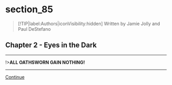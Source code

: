 
# section_85

>[!TIP|label:Authors|iconVisibility:hidden]
>Written by Jamie Jolly and Paul DeStefano

## Chapter 2 - Eyes in the Dark

---

!>**ALL OATHSWORN GAIN NOTHING!** 

---

[Continue](output/chapter2/section_86.md)


